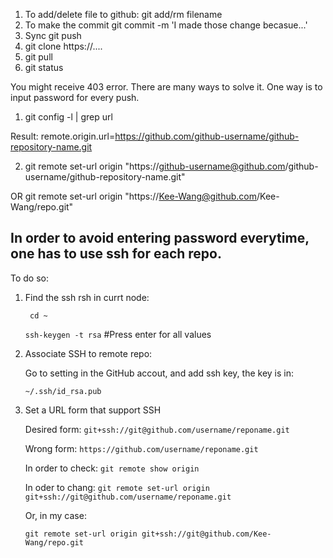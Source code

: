 1. To add/delete file to github:
git add/rm  filename
2. To  make the commit
git commit -m 'I made those change becasue...'
3. Sync
git push
4. git clone https://....
5. git pull
6. git status


You might receive 403 error. There are many ways to solve it. One way is to input password for every push.

1. git config -l | grep url

Result: remote.origin.url=https://github.com/github-username/github-repository-name.git

2. git remote set-url origin "https://github-username@github.com/github-username/github-repository-name.git"

OR git remote set-url origin "https://Kee-Wang@github.com/Kee-Wang/repo.git"


## In order to avoid entering password everytime, one has to use ssh for each repo.
To do so:

1. Find the ssh rsh in currt node:

	` cd ~`

	`ssh-keygen -t rsa`    #Press enter for all values

2. Associate SSH to remote repo:

	Go to setting in the GitHub accout, and add ssh key, the key is in:

	`~/.ssh/id_rsa.pub`

3. Set a URL form that support SSH

	Desired form: `git+ssh://git@github.com/username/reponame.git`

	Wrong form: `https://github.com/username/reponame.git`

	In order to check: `git remote show origin`

	In oder to chang: `git remote set-url origin git+ssh://git@github.com/username/reponame.git`

	Or, in my case: 

	`git remote set-url origin git+ssh://git@github.com/Kee-Wang/repo.git`
